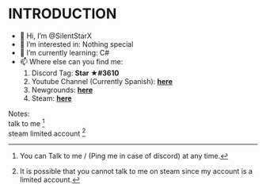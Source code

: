 # INTRODUCTION
- 👋 Hi, I’m @SilentStarX
- 👀 I’m interested in: Nothing special
- 🌱 I’m currently learning: C#
- 📫 Where else can you find me:
  1) Discord Tag: **Star ★#3610**
  2) Youtube Channel (Currently Spanish): [**here**](https://www.youtube.com/channel/UC-bRZxfXehUU_WegM-wuV9A)
  3) Newgrounds: [**here**](https://drvoxs.newgrounds.com/)
  4) Steam: [**here**](https://steamcommunity.com/id/UselessStar/)


Notes: <br>talk to me [^1] <br>steam limited account [^2]

[^1]: You can Talk to me / (Ping me in case of discord) at any time.
[^2]: It is possible that you cannot talk to me on steam since my account is a limited account.
